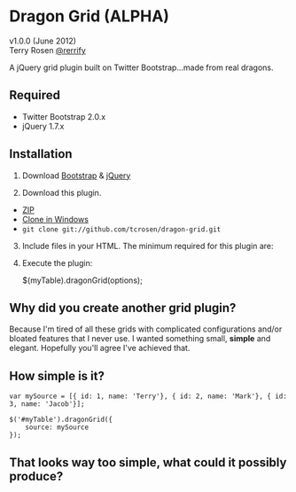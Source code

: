 Dragon Grid (ALPHA)
===============

v1.0.0 (June 2012)<br />
Terry Rosen [@rerrify](https://twitter.com/rerrify)

A jQuery grid plugin built on Twitter Bootstrap...made from real dragons.<br />



Required
-----------------
* Twitter Bootstrap 2.0.x
* jQuery 1.7.x

Installation
-----------------
1) Download [Bootstrap](https://github.com/twitter/bootstrap) & [jQuery](http://docs.jquery.com/Downloading_jQuery)

2) Download this plugin.

- [ZIP](https://github.com/tcrosen/dragon-grid/zipball/master)
- [Clone in Windows](github-windows://openRepo/https://github.com/tcrosen/dragon-grid) 
- `git clone git://github.com/tcrosen/dragon-grid.git`

3) Include files in your HTML. The minimum required for this plugin are:

    <link href="/path/to/bootstrap.css" rel="stylesheet">
    <script src="/path/to/jquery.js" type="text/javascript"></script>
    <script src="/path/to/dragon-grid.js" type="text/javascript"></script>

4) Execute the plugin:

    $(myTable).dragonGrid(options);


Why did you create another grid plugin? 
-----------------

Because I'm tired of all these grids with complicated configurations and/or bloated features that I never use.
I wanted something small, **simple** and elegant.  Hopefully you'll agree I've achieved that.

How simple is it?
-----------------

	var mySource = [{ id: 1, name: 'Terry'}, { id: 2, name: 'Mark'}, { id: 3, name: 'Jacob'}];

	$('#myTable').dragonGrid({
		source: mySource
	});

That looks way too simple, what could it possibly produce?
-----------------
